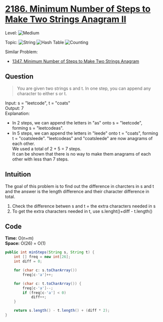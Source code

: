 # [2186. Minimum Number of Steps to Make Two Strings Anagram II](https://leetcode.com/problems/minimum-number-of-steps-to-make-two-strings-anagram-ii/)

Level: ![Medium](https://img.shields.io/badge/-Medium-ff8000)

Topic: ![String](https://img.shields.io/badge/-String-4da6ff) ![Hash Table](https://img.shields.io/badge/-Hash_Table-0073e6) ![Counting](https://img.shields.io/badge/-Counting-990000)

Similar Problem:

- [1347. Minimum Number of Steps to Make Two Strings Anagram](1347.md)

## Question

> You are given two strings s and t. In one step, you can append any character to either s or t.

Input: s = "leetcode", t = "coats"\
Output: 7\
Explanation:

- In 2 steps, we can append the letters in "as" onto s = "leetcode", forming s = "leetcodeas".
- In 5 steps, we can append the letters in "leede" onto t = "coats", forming t = "coatsleede".
  "leetcodeas" and "coatsleede" are now anagrams of each other.\
  We used a total of 2 + 5 = 7 steps. \
  It can be shown that there is no way to make them anagrams of each other with less than 7 steps.

## Intuition

The goal of this problem is to find out the difference in charcters in s and t and the answer is the length difference and their character difference in total.

1. Check the difference betwen s and t = the extra characters needed in s
2. To get the extra characters needed in t, use s.lenght()+diff - t.length()

## Code

**Time:** O(n+m)\
**Space:** O(26) = O(1)

```java
public int minSteps(String s, String t) {
    int [] freq = new int[26];
    int diff = 0;

    for (char c: s.toCharArray())
        freq[c-'a']++;

    for (char c: t.toCharArray()) {
        freq[c-'a']--;
        if (freq[c-'a'] < 0)
            diff++;
    }

    return s.length() - t.length() + (diff * 2);
}
```
